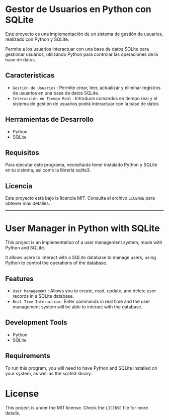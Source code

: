 # Gestor de Usuarios en Python con SQLite
Este proyecto es una implementación de un sistema de gestión de usuarios, realizado con Python y SQLite.

Permite a los usuarios interactuar con una base de datos SQLite para gestionar usuarios, utilizando Python para controlar las operaciones de la base de datos.

## Características
- `Gestión de Usuarios` : Permite crear, leer, actualizar y eliminar registros de usuarios en una base de datos SQLite.
- `Interacción en Tiempo Real` : Introduce comandos en tiempo real y el sistema de gestión de usuarios podrá interactuar con la base de datos

## Herramientas de Desarrollo
- Python
- SQLite

## Requisitos
Para ejecutar este programa, necesitarás tener instalado Python y SQLite en tu sistema, así como la librería sqlite3.

## Licencia
Este proyecto está bajo la licencia MIT. Consulta el archivo `LICENSE` para obtener más detalles.

------------------------------

# User Manager in Python with SQLite
This project is an implementation of a user management system, made with Python and SQLite.

It allows users to interact with a SQLite database to manage users, using Python to control the operations of the database.

## Features
- `User Management` : Allows you to create, read, update, and delete user records in a SQLite database.
- `Real-Time Interaction` : Enter commands in real time and the user management system will be able to interact with the database.

## Development Tools
- Python
- SQLite

## Requirements
To run this program, you will need to have Python and SQLite installed on your system, as well as the sqlite3 library.

# License
This project is under the MIT license. Check the `LICENSE` file for more details.
